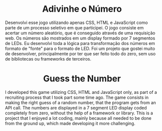 <h1 align="center" id="title">Adivinhe o Número</h1>

<p id="description">Desenvolvi esse jogo utilizando apenas CSS, HTML e JavaScript como parte de um processo seletivo em que participei. O jogo consiste em acertar um número aleatório, que é conseguido através de uma requisição web. Os números são mostrados em um display formado por 7 segmentos de LEDs. Eu desenvolvi toda a lógica para transformação dos números em formato de "fonte" para o formato de LED. Foi um projeto que gostei muito de desenvolver, principalmente por ter que ser feito todo do zero, sem uso de bibliotecas ou frameworks de terceiros.</p>

<h1 align="center" id="title">Guess the Number</h1>

<p id="description">I developed this game utilizing CSS, HTML and JavaScript only, as part of a recruiting process that I took part some time ago. The game consists in making the right guess of a random number, that the program gets from an API call. The numbers are displayed in a 7 segment LED display coded completely from zero, without the help of a framework or library. This is a project that I enjoyed a lot coding, mainly because all needed to be done from the ground up, which made developing it more challenging.
</p>

